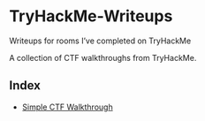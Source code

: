 # TryHackMe-Writeups
Writeups for rooms I’ve completed on TryHackMe

A collection of CTF walkthroughs from TryHackMe.

## Index

- [Simple CTF Walkthrough](./simple-ctf.md)


